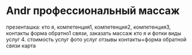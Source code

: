 # Andr профессиональный массаж

презенташка: кто я, компетенция1, компетенция2, компетенция3, контакты
форма обратно1 связи, заказать массаж
кто я и фотки
виды услуг
4. стоимость услуг
фото  услуг
отзывы
контакты+форма обратной связи
карта